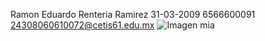 Ramon Eduardo Renteria Ramirez
31-03-2009
6566600091
24308060610072@cetis61.edu.mx
![Imagen mia](/RRRE-17-09-25/Foto.heic)